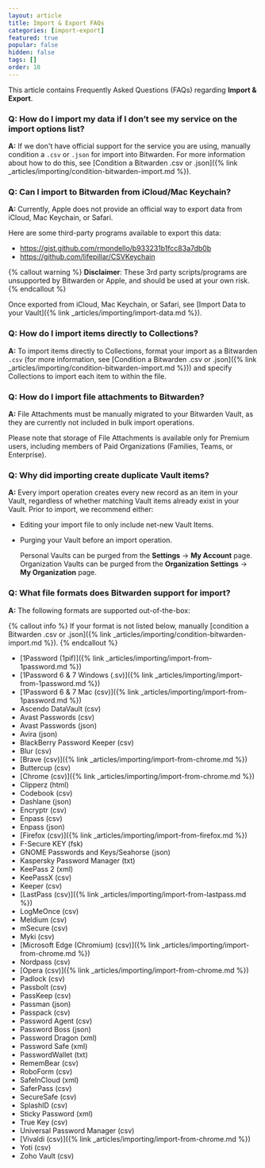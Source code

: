 ```yaml
---
layout: article
title: Import & Export FAQs
categories: [import-export]
featured: true
popular: false
hidden: false
tags: []
order: 10
---
```


This article contains Frequently Asked Questions (FAQs) regarding **Import &amp; Export**.

### Q: How do I import my data if I don’t see my service on the import options list?

**A:** If we don't have official support for the service you are using, manually condition a `.csv` or `.json` for import into Bitwarden. For more information about how to do this, see [Condition a Bitwarden .csv or .json]({% link _articles/importing/condition-bitwarden-import.md %}).

### Q: Can I import to Bitwarden from iCloud/Mac Keychain?

**A:** Currently, Apple does not provide an official way to export data from iCloud, Mac Keychain, or Safari.

Here are some third-party programs available to export this data:
- <https://gist.github.com/rmondello/b933231b1fcc83a7db0b>
- <https://github.com/lifepillar/CSVKeychain>

{% callout warning %}
**Disclaimer**: These 3rd party scripts/programs are unsupported by Bitwarden or Apple, and should be used at your own risk.
{% endcallout %}

Once exported from iCloud, Mac Keychain, or Safari, see [Import Data to your Vault]({% link _articles/importing/import-data.md %}).

### Q: How do I import items directly to Collections?

**A:** To import items directly to Collections, format your import as a Bitwarden `.csv` (for more information, see [Condition a Bitwarden .csv or .json]({% link _articles/importing/condition-bitwarden-import.md %})) and specify Collections to import each item to within the file.

### Q: How do I import file attachments to Bitwarden?

**A:** File Attachments must be manually migrated to your Bitwarden Vault, as they are currently not included in bulk import operations.

Please note that storage of File Attachments is available only for Premium users, including members of Paid Organizations (Families, Teams, or Enterprise).

### Q: Why did importing create duplicate Vault items?

**A:** Every import operation creates every new record as an item in your Vault, regardless of whether matching Vault items already exist in your Vault. Prior to import, we recommend either:

- Editing your import file to only include net-new Vault Items.
- Purging your Vault before an import operation.

  Personal Vaults can be purged from the **Settings** &rarr; **My Account** page. Organization Vaults can be purged from the **Organization Settings** &rarr; **My Organization** page.

### Q: What file formats does Bitwarden support for import?

  **A:** The following formats are supported out-of-the-box:

{% callout info %}
If your format is not listed below, manually [condition a Bitwarden .csv or .json]({% link _articles/importing/condition-bitwarden-import.md %}).
{% endcallout %}

  - [1Password (1pif)]({% link _articles/importing/import-from-1password.md %})
  - [1Password 6 &amp; 7 Windows (.sv)]({% link _articles/importing/import-from-1password.md %})
  - [1Password 6 &amp; 7 Mac (csv)]({% link _articles/importing/import-from-1password.md %})
  - Ascendo DataVault (csv)
  - Avast Passwords (csv)
  - Avast Passwords (json)
  - Avira (json)
  - BlackBerry Password Keeper (csv)
  - Blur (csv)
  - [Brave (csv)]({% link _articles/importing/import-from-chrome.md %})
  - Buttercup (csv)
  - [Chrome (csv)]({% link _articles/importing/import-from-chrome.md %})
  - Clipperz (html)
  - Codebook (csv)
  - Dashlane (json)
  - Encryptr (csv)
  - Enpass (csv)
  - Enpass (json)
  - [Firefox (csv)]({% link _articles/importing/import-from-firefox.md %})
  - F-Secure KEY (fsk)
  - GNOME Passwords and Keys/Seahorse (json)
  - Kaspersky Password Manager (txt)
  - KeePass 2 (xml)
  - KeePassX (csv)
  - Keeper (csv)
  - [LastPass (csv)]({% link _articles/importing/import-from-lastpass.md %})
  - LogMeOnce (csv)
  - Meldium (csv)
  - mSecure (csv)
  - Myki (csv)
  - [Microsoft Edge (Chromium) (csv)]({% link _articles/importing/import-from-chrome.md %})
  - Nordpass (csv)
  - [Opera (csv)]({% link _articles/importing/import-from-chrome.md %})
  - Padlock (csv)
  - Passbolt (csv)
  - PassKeep (csv)
  - Passman (json)
  - Passpack (csv)
  - Password Agent (csv)
  - Password Boss (json)
  - Password Dragon (xml)
  - Password Safe (xml)
  - PasswordWallet (txt)
  - RememBear (csv)
  - RoboForm (csv)
  - SafeInCloud (xml)
  - SaferPass (csv)
  - SecureSafe (csv)
  - SplashID (csv)
  - Sticky Password (xml)
  - True Key (csv)
  - Universal Password Manager (csv)
  - [Vivaldi (csv)]({% link _articles/importing/import-from-chrome.md %})
  - Yoti (csv)
  - Zoho Vault (csv)
